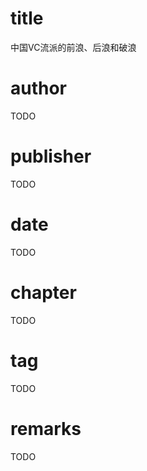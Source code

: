 # title
中国VC流派的前浪、后浪和破浪

# author
TODO

# publisher
TODO

# date
TODO

# chapter
TODO

# tag
TODO

# remarks
TODO
